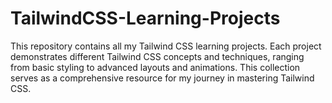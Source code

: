 # TailwindCSS-Learning-Projects
This repository contains all my Tailwind CSS learning projects. Each project demonstrates different Tailwind CSS concepts and techniques, ranging from basic styling to advanced layouts and animations. This collection serves as a comprehensive resource for my journey in mastering Tailwind CSS.

